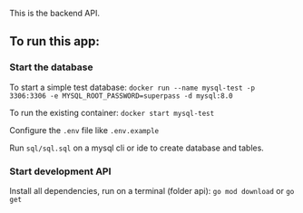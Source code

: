 This is the backend API.

## To run this app:

### Start the database

To start a simple test database: `docker run --name mysql-test -p 3306:3306 -e MYSQL_ROOT_PASSWORD=superpass -d mysql:8.0`

To run the existing container: `docker start mysql-test`

Configure the `.env` file like `.env.example`

Run `sql/sql.sql` on a mysql cli or ide to create database and tables.

### Start development API

Install all dependencies, run on a terminal (folder api): `go mod download` or `go get`